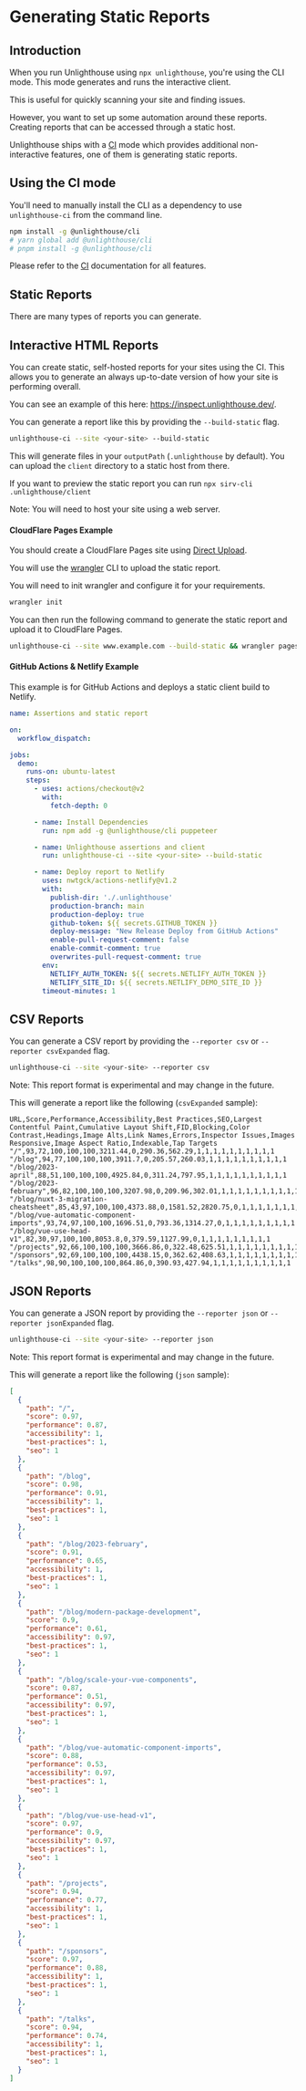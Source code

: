 # Generating Static Reports

## Introduction

When you run Unlighthouse using `npx unlighthouse`, you're using the CLI mode. This mode generates and runs the interactive client.

This is useful for quickly scanning your site and finding issues. 

However, you want to set up some automation around these reports. Creating reports that can be accessed through a static host.

Unlighthouse ships with a [CI](/integrations/ci) mode which provides additional non-interactive features, one of them is generating static reports.

## Using the CI mode

You'll need to manually install the CLI as a dependency to use `unlighthouse-ci` from the command line.

```bash
npm install -g @unlighthouse/cli
# yarn global add @unlighthouse/cli
# pnpm install -g @unlighthouse/cli
```

Please refer to the [CI](/integrations/ci) documentation for all features.

## Static Reports

There are many types of reports you can generate.

## Interactive HTML Reports

You can create static, self-hosted reports for your sites using the CI. This allows you to generate an always up-to-date version
of how your site is performing overall.

You can see an example of this here: https://inspect.unlighthouse.dev/.

You can generate a report like this by providing the `--build-static` flag.

```bash
unlighthouse-ci --site <your-site> --build-static
```

This will generate files in your `outputPath` (`.unlighthouse` by default). You can upload the `client` directory to a static host from there.

If you want to preview the static report you can run `npx sirv-cli .unlighthouse/client`

Note: You will need to host your site using a web server.

#### CloudFlare Pages Example

You should create a CloudFlare Pages site using [Direct Upload](https://developers.cloudflare.com/pages/platform/direct-upload/).

You will use the [wrangler](https://developers.cloudflare.com/pages/platform/using-wrangler) CLI to upload the static report.

You will need to init wrangler and configure it for your requirements.

```bash
wrangler init
```

You can then run the following command to generate the static report and upload it to CloudFlare Pages.

```bash
unlighthouse-ci --site www.example.com --build-static && wrangler pages publish .unlighthouse 
```

#### GitHub Actions & Netlify Example

This example is for GitHub Actions and deploys a static client build to Netlify.

```yml unlighthouse.yml
name: Assertions and static report

on:
  workflow_dispatch:

jobs:
  demo:
    runs-on: ubuntu-latest
    steps:
      - uses: actions/checkout@v2
        with:
          fetch-depth: 0

      - name: Install Dependencies
        run: npm add -g @unlighthouse/cli puppeteer

      - name: Unlighthouse assertions and client
        run: unlighthouse-ci --site <your-site> --build-static

      - name: Deploy report to Netlify
        uses: nwtgck/actions-netlify@v1.2
        with:
          publish-dir: './.unlighthouse'
          production-branch: main
          production-deploy: true
          github-token: ${{ secrets.GITHUB_TOKEN }}
          deploy-message: "New Release Deploy from GitHub Actions"
          enable-pull-request-comment: false
          enable-commit-comment: true
          overwrites-pull-request-comment: true
        env:
          NETLIFY_AUTH_TOKEN: ${{ secrets.NETLIFY_AUTH_TOKEN }}
          NETLIFY_SITE_ID: ${{ secrets.NETLIFY_DEMO_SITE_ID }}
        timeout-minutes: 1
```

## CSV Reports

You can generate a CSV report by providing the `--reporter csv` or `--reporter csvExpanded` flag.

```bash
unlighthouse-ci --site <your-site> --reporter csv
```

Note: This report format is experimental and may change in the future.

This will generate a report like the following (`csvExpanded` sample):

```csv
URL,Score,Performance,Accessibility,Best Practices,SEO,Largest Contentful Paint,Cumulative Layout Shift,FID,Blocking,Color Contrast,Headings,Image Alts,Link Names,Errors,Inspector Issues,Images Responsive,Image Aspect Ratio,Indexable,Tap Targets
"/",93,72,100,100,100,3211.44,0,290.36,562.29,1,1,1,1,1,1,1,1,1,1
"/blog",94,77,100,100,100,3911.7,0,205.57,260.03,1,1,1,1,1,1,1,1,1,1
"/blog/2023-april",88,51,100,100,100,4925.84,0,311.24,797.95,1,1,1,1,1,1,1,1,1,1
"/blog/2023-february",96,82,100,100,100,3207.98,0,209.96,302.01,1,1,1,1,1,1,1,1,1,1
"/blog/nuxt-3-migration-cheatsheet",85,43,97,100,100,4373.88,0,1581.52,2820.75,0,1,1,1,1,1,1,1,1,1
"/blog/vue-automatic-component-imports",93,74,97,100,100,1696.51,0,793.36,1314.27,0,1,1,1,1,1,1,1,1,1
"/blog/vue-use-head-v1",82,30,97,100,100,8053.8,0,379.59,1127.99,0,1,1,1,1,1,1,1,1,1
"/projects",92,66,100,100,100,3666.86,0,322.48,625.51,1,1,1,1,1,1,1,1,1,1
"/sponsors",92,69,100,100,100,4438.15,0,362.62,408.63,1,1,1,1,1,1,1,1,1,1
"/talks",98,90,100,100,100,864.86,0,390.93,427.94,1,1,1,1,1,1,1,1,1,1
```


## JSON Reports

You can generate a JSON report by providing the `--reporter json` or `--reporter jsonExpanded` flag.

```bash
unlighthouse-ci --site <your-site> --reporter json
```

Note: This report format is experimental and may change in the future.

This will generate a report like the following (`json` sample):

```json
[
  {
    "path": "/",
    "score": 0.97,
    "performance": 0.87,
    "accessibility": 1,
    "best-practices": 1,
    "seo": 1
  },
  {
    "path": "/blog",
    "score": 0.98,
    "performance": 0.91,
    "accessibility": 1,
    "best-practices": 1,
    "seo": 1
  },
  {
    "path": "/blog/2023-february",
    "score": 0.91,
    "performance": 0.65,
    "accessibility": 1,
    "best-practices": 1,
    "seo": 1
  },
  {
    "path": "/blog/modern-package-development",
    "score": 0.9,
    "performance": 0.61,
    "accessibility": 0.97,
    "best-practices": 1,
    "seo": 1
  },
  {
    "path": "/blog/scale-your-vue-components",
    "score": 0.87,
    "performance": 0.51,
    "accessibility": 0.97,
    "best-practices": 1,
    "seo": 1
  },
  {
    "path": "/blog/vue-automatic-component-imports",
    "score": 0.88,
    "performance": 0.53,
    "accessibility": 0.97,
    "best-practices": 1,
    "seo": 1
  },
  {
    "path": "/blog/vue-use-head-v1",
    "score": 0.97,
    "performance": 0.9,
    "accessibility": 0.97,
    "best-practices": 1,
    "seo": 1
  },
  {
    "path": "/projects",
    "score": 0.94,
    "performance": 0.77,
    "accessibility": 1,
    "best-practices": 1,
    "seo": 1
  },
  {
    "path": "/sponsors",
    "score": 0.97,
    "performance": 0.88,
    "accessibility": 1,
    "best-practices": 1,
    "seo": 1
  },
  {
    "path": "/talks",
    "score": 0.94,
    "performance": 0.74,
    "accessibility": 1,
    "best-practices": 1,
    "seo": 1
  }
]
```

